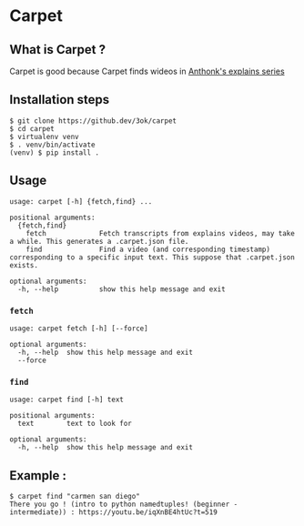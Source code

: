 # Carpet

## What is Carpet ?

Carpet is good because Carpet finds wideos in [Anthonk's explains series](https://www.youtube.com/playlist?list=PLWBKAf81pmOaP9naRiNAqug6EBnkPakvY)

## Installation steps

```console
$ git clone https://github.dev/3ok/carpet
$ cd carpet
$ virtualenv venv
$ . venv/bin/activate
(venv) $ pip install . 
```

## Usage

```console
usage: carpet [-h] {fetch,find} ...

positional arguments:
  {fetch,find}
    fetch             Fetch transcripts from explains videos, may take a while. This generates a .carpet.json file.
    find              Find a video (and corresponding timestamp) corresponding to a specific input text. This suppose that .carpet.json exists.

optional arguments:
  -h, --help          show this help message and exit
```

### `fetch`

```console
usage: carpet fetch [-h] [--force]

optional arguments:
  -h, --help  show this help message and exit
  --force
```

### `find`

```console
usage: carpet find [-h] text

positional arguments:
  text        text to look for

optional arguments:
  -h, --help  show this help message and exit
```

## Example :

```console
$ carpet find "carmen san diego"
There you go ! (intro to python namedtuples! (beginner - intermediate)) : https://youtu.be/iqXnBE4htUc?t=519
```